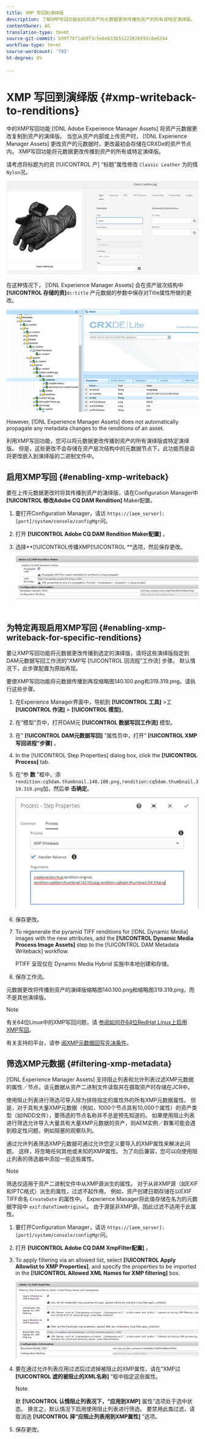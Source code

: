 ```yaml
---
title: XMP 写回到演绎版
description: 了解XMP写回功能如何将资产的元数据更改传播到资产的所有或特定演绎版。
contentOwner: AG
translation-type: tm+mt
source-git-commit: b59f7471ab9f3c5e6eb3365122262b592c8e6244
workflow-type: tm+mt
source-wordcount: '793'
ht-degree: 8%

---
```



# XMP 写回到演绎版 {#xmp-writeback-to-renditions}

中的XMP写回功能 [!DNL Adobe Experience Manager Assets] 将资产元数据更改复制到资产的演绎版。 当您从资产内部或上传资产时， [!DNL Experience Manager Assets] 更改资产的元数据时，更改最初会存储在CRXDe的资产节点内。 XMP写回功能将元数据更改传播到资产的所有或特定演绎版。

请考虑将标题为的资 [!UICONTROL 产] “标题”属性修改 `Classic Leather` 为的情 `Nylon`况。

![元数据](assets/metadata.png)

在这种情况下， [!DNL Experience Manager Assets] 会在资产层次结构中 **[!UICONTROL 存储的资]**`dc:title` 产元数据的参数中保存对Title属性所做的更改。

![metadata_stored](assets/metadata_stored.png)

However, [!DNL Experience Manager Assets] does not automatically propagate any metadata changes to the renditions of an asset.

利用XMP写回功能，您可以将元数据更改传播到资产的所有演绎版或特定演绎版。 但是，这些更改不会存储在资产层次结构中的元数据节点下。此功能而是会将更改嵌入到演绎版的二进制文件中。

## 启用XMP写回 {#enabling-xmp-writeback}

要在上传元数据更改时将其传播到资产的演绎版，请在Configuration Manager中 **[!UICONTROL 修改Adobe CQ DAM Rendition]** Maker配置。

1. 要打开Configuration Manager，请访 `https://[aem_server]:[port]/system/console/configMgr`问。
1. 打开 **[!UICONTROL Adobe CQ DAM Rendition Maker配置]** 。
1. 选择**[!UICONTROL传播XMP[!UICONTROL **选项，然后保存更改。

   ![chlimage_1-135](assets/chlimage_1-346.png)

## 为特定再现启用XMP写回 {#enabling-xmp-writeback-for-specific-renditions}

要让XMP写回功能将元数据更改传播到选定的演绎版，请将这些演绎版指定到DAM元数据写回工作流的“XMP写 [!UICONTROL 回流程”工作流] 步骤。 默认情况下，此步骤配置为原始再现。

要使XMP写回功能将元数据传播到再现缩略图140.100.png和319.319.png，请执行这些步骤。

1. 在Experience Manager界面中，导航到 **[!UICONTROL 工具]** >工 **[!UICONTROL 作流]** > **[!UICONTROL 模型]**。
1. 在“模型”页中，打开DAM元 **[!UICONTROL 数据写回工作流]** 模型。
1. 在“ **[!UICONTROL DAM元数据写回]** ”属性页中，打开“ **[!UICONTROL XMP写回进程”步骤]** 。
1. In the [!UICONTROL Step Properties] dialog box, click the **[!UICONTROL Process]** tab.
1. 在“参 **数** ”框中，添 `rendition:cq5dam.thumbnail.140.100.png,rendition:cq5dam.thumbnail.319.319.png`加，然后单 **击确定**。

   ![step_properties](assets/step_properties.png)

1. 保存更改。
1. To regenerate the pyramid TIFF renditions for [!DNL Dynamic Media] images with the new attributes, add the **[!UICONTROL Dynamic Media Process Image Assets]** step to the [!UICONTROL DAM Metadata Writeback] workflow.

   PTIFF 呈现仅在 Dynamic Media Hybrid 实施中本地创建和存储。

1. 保存工作流。

元数据更改将传播到资产的演绎版缩略图140.100.png和缩略图319.319.png，而不是其他演绎版。

>[!NOTE]
>
>有关64位Linux中的XMP写回问题，请 [参阅如何在64位RedHat Linux上启用XMP写回](https://helpx.adobe.com/experience-manager/kb/enable-xmp-write-back-64-bit-redhat.html)。
>
>有关支持的平台，请参 [阅XMP元数据回写先决条件](/help/sites-deploying/technical-requirements.md#requirements-for-aem-assets-xmp-metadata-write-back)。

## 筛选XMP元数据 {#filtering-xmp-metadata}

[!DNL Experience Manager Assets] 支持阻止列表和允许列表过滤XMP元数据的属性／节点，该元数据从资产二进制文件读取并在摄取资产时存储在JCR中。

使用阻止列表进行筛选可导入除为排除指定的属性外的所有XMP元数据属性。 但是，对于具有大量XMP元数据（例如，1000个节点具有10,000个属性）的资产类型（如INDD文件），要筛选的节点名称并不总是预先知道的。 如果使用阻止列表进行筛选允许导入大量具有大量XMP元数据的资产，则AEM实例／群集可能会遇到稳定性问题，例如阻塞的观察队列。

通过允许列表筛选XMP元数据可通过允许您定义要导入的XMP属性来解决此问题。 这样，将忽略任何其他或未知的XMP属性。 为了向后兼容，您可以向使用阻止列表的筛选器中添加一些这些属性。

>[!NOTE]
>
>筛选仅适用于资产二进制文件中从XMP源派生的属性。 对于从非XMP源（如EXIF和IPTC格式）派生的属性，过滤不起作用。 例如，资产创建日期存储在以EXIF TIFF命名 `CreateDate` 的属性中。 Experience Manager将此值存储在名为的元数据字段中 `exif:DateTimeOriginal`。 由于源是非XMP源，因此过滤不适用于此属性。

1. 要打开Configuration Manager，请访 `https://[aem_server]:[port]/system/console/configMgr`问。
1. 打开 **[!UICONTROL Adobe CQ DAM XmpFilter配置]** 。
1. To apply filtering via an allowed list, select **[!UICONTROL Apply Allowlist to XMP Properties]**, and specify the properties to be imported in the **[!UICONTROL Allowed XML Names for XMP filtering]** box.

   ![chlimage_1-136](assets/chlimage_1-347.png)

1. 要在通过允许列表应用过滤后过滤掉被阻止的XMP属性，请在“XMP过 **[!UICONTROL 滤的被阻止的XML名称]** ”框中指定这些属性。

   >[!NOTE]
   >
   >默 **[!UICONTROL 认情阻止列表况下，“应用到XMP]** 属性”选项处于选中状态。 换言之，默认情况下启用使用阻止列表进行筛选。 要禁用此类过滤，请取消选 **[!UICONTROL 择“应阻止列表用到XMP属性]** ”选项。

1. 保存更改。
